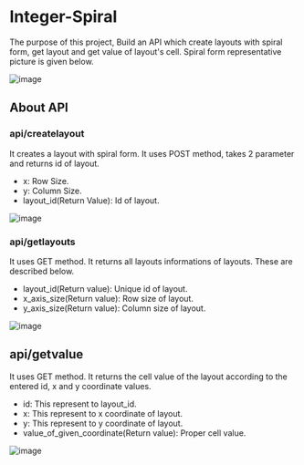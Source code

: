 # Integer-Spiral

The purpose of this project, Build an API which create layouts with spiral form, get layout and get value of layout's cell. Spiral form representative picture is given below.

![image](https://user-images.githubusercontent.com/61617734/170842611-ec5f6513-7e40-4665-a7d6-0207eda58184.png)

## About API

### api/createlayout
It creates a layout with spiral form. It uses POST method, takes 2 parameter and returns id of layout.
- x: Row Size.
- y: Column Size.
- layout_id(Return Value): Id of layout.

![image](https://user-images.githubusercontent.com/61617734/170842525-d77d2293-b7f4-4bff-9e15-552c5bf8635e.png)

### api/getlayouts
It uses GET method. It returns all layouts informations of layouts. These are described below.  
- layout_id(Return value): Unique id of layout.
- x_axis_size(Return value): Row size of layout.
- y_axis_size(Return value): Column size of layout.

![image](https://user-images.githubusercontent.com/61617734/170842724-9006411a-6f30-48ed-ad7f-4c505647df9a.png)

## api/getvalue
It uses GET method. It returns the cell value of the layout according to the entered id, x and y coordinate values.
- id: This represent to layout_id.
- x: This represent to x coordinate of layout.
- y: This represent to y coordinate of layout.
- value_of_given_coordinate(Return value): Proper cell value.

![image](https://user-images.githubusercontent.com/61617734/170843020-81391c05-bc77-43b1-acc7-a5654e68648d.png)

